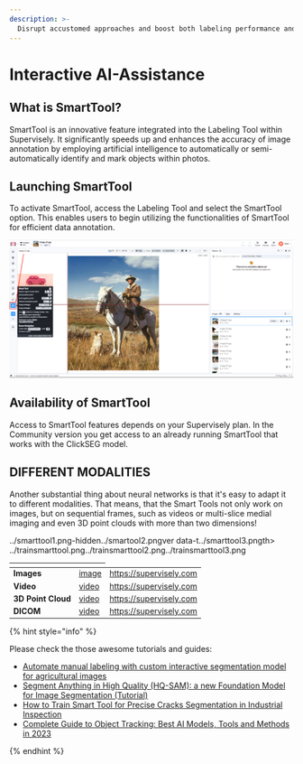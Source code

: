 ```yaml
---
description: >-
  Disrupt accustomed approaches and boost both labeling performance and quality with the help of interactive smart tools.
---
```


# Interactive AI-Assistance

## What is SmartTool?

SmartTool is an innovative feature integrated into the Labeling Tool within Supervisely. It significantly speeds up and enhances the accuracy of image annotation by employing artificial intelligence to automatically or semi-automatically identify and mark objects within photos.

## Launching SmartTool

To activate SmartTool, access the Labeling Tool and select the SmartTool option. This enables users to begin utilizing the functionalities of SmartTool for efficient data annotation.

![](activate-smarttol.png)

## Availability of SmartTool

Access to SmartTool features depends on your Supervisely plan. In the Community version you get access to an already running SmartTool that works with the ClickSEG model.

## DIFFERENT MODALITIES

Another substantial thing about neural networks is that it's easy to adapt it to different modalities. That means, that the Smart Tools not only work on images, but on sequential frames, such as videos or multi-slice medial imaging and even 3D point clouds with more than two dimensions!

<table data-view="cards">
    <thead>
        <tr>
            <th></th>
      ../smarttool1.png-hidden../smartool2.pngver data-t../smarttool3.pngth>
            <th data-hidden data-card-target data-type="content-ref"></th>
        </tr>
    </thead>
    <tbody>
        <tr>
            <td><strong>Images</strong></td>
            <td><a href="../ai-images.gif">image</a></td>
            <td><a href="images/README.md">https://supervisely.com</a></td>
        </tr>
        <tr>
            <td><strong>Video</strong></td>
            <td><a href="../ai-video.gif">video</a></td>
            <td><a href="videos/README.md">https://supervisely.com</a></td>
        </tr>
     ../trainsmarttool.png../trainsmarttool2.png../trainsmarttool3.png
            <td><strong>3D Point Cloud</strong></td>
            <td><a href="../ai-pontcloud.gif">video</a></td>
            <td><a href="3D-Point-Clouds/3D-Point-Clouds.md">https://supervisely.com</a></td>
        </tr>
         <tr>
            <td><strong>DICOM</strong></td>
            <td><a href="../ai-dicom.gif">video</a></td>
            <td><a href="DICOM/DICOM.md">https://supervisely.com</a></td>
        </tr>
    </tbody>
</table>


{% hint style="info" %}

Please check the those awesome tutorials and guides:

- [Automate manual labeling with custom interactive segmentation model for agricultural images](https://supervisely.com/blog/custom-smarttool-wheat/)
- [Segment Anything in High Quality (HQ-SAM): a new Foundation Model for Image Segmentation (Tutorial)](https://supervisely.com/blog/segment-anything-in-high-quality-HQ-SAM/)
- [How to Train Smart Tool for Precise Cracks Segmentation in Industrial Inspection](https://supervisely.com/blog/industrial-inspection-cracks-segmentation/)
- [Complete Guide to Object Tracking: Best AI Models, Tools and Methods in 2023](https://supervisely.com/blog/complete-guide-to-object-tracking-best-ai-models-tools-and-methods-in-2023/)
  
{% endhint %}